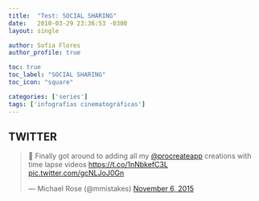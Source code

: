 ```yaml
---
title:  "Test: SOCIAL SHARING"
date:   2010-03-29 23:36:53 -0300
layout: single

author: Sofia Flores
author_profile: true

toc: true
toc_label: "SOCIAL SHARING"
toc_icon: "square"

categories: ['series']
tags: ['infografías cinematográficas']
---
```

## TWITTER

<blockquote class="twitter-tweet" data-lang="en"><p lang="en" dir="ltr">🎨 Finally got around to adding all my <a href="https://twitter.com/procreateapp">@procreateapp</a> creations with time lapse videos <a href="https://t.co/1nNbkefC3L">https://t.co/1nNbkefC3L</a> <a href="https://t.co/gcNLJoJ0Gn">pic.twitter.com/gcNLJoJ0Gn</a></p>&mdash; Michael Rose (@mmistakes) <a href="https://twitter.com/mmistakes/status/662678050795094016">November 6, 2015</a></blockquote>
<script async src="//platform.twitter.com/widgets.js" charset="utf-8"></script>

## 
